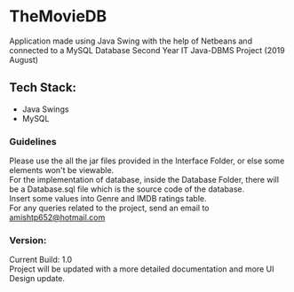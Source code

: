# TheMovieDB
Application made using Java Swing with the help of Netbeans and connected to a MySQL Database
Second Year IT Java-DBMS Project (2019 August)

## Tech Stack:
* Java Swings <br />
* MySQL  <br />

### Guidelines
Please use the all the jar files provided in the Interface Folder, or else some elements won't be viewable. <br />
For the implementation of database, inside the Database Folder, there will be a Database.sql file which is the source code of the database. <br />
Insert some values into Genre and IMDB ratings table.  <br />
For any queries related to the project, send an email to amishtp652@hotmail.com <br />

### Version:

Current Build: 1.0 <br />
Project will be updated with a more detailed documentation and more UI Design update. <br />
<br />

